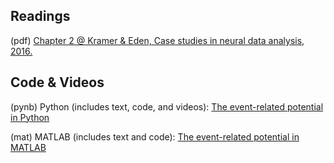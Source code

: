 ## Readings

(pdf)	[Chapter 2 @ Kramer & Eden, Case studies in neural data analysis, 2016.](/Topic-4%20The%20evoked%20response%20potential/Readings/Kramer_Eden_Chapter_2.pdf)

## Code & Videos

(pynb) Python (includes text, code, and videos): [The event-related potential in Python](https://mark-kramer.github.io/Case-Studies-Python/)

(mat)  MATLAB (includes text and code): [The event-related potential in MATLAB](/Topic-4%20The%20evoked%20response%20potential/MATLAB/Topic_4_MA665.m)
